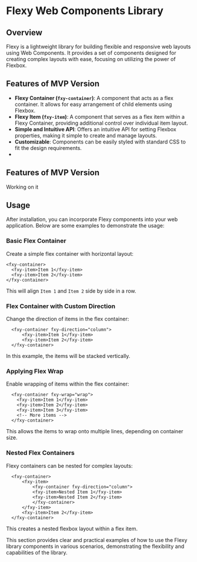 # Flexy Web Components Library

## Overview

Flexy is a lightweight library for building flexible and responsive web layouts using Web Components. It provides a set of components designed for creating complex layouts with ease, focusing on utilizing the power of Flexbox.

## Features of MVP Version

- **Flexy Container (`fxy-container`)**: A component that acts as a flex container. It allows for easy arrangement of child elements using Flexbox.
- **Flexy Item (`fxy-item`)**: A component that serves as a flex item within a Flexy Container, providing additional control over individual item layout.
- **Simple and Intuitive API**: Offers an intuitive API for setting Flexbox properties, making it simple to create and manage layouts.
- **Customizable**: Components can be easily styled with standard CSS to fit the design requirements.
- 
## Features of MVP Version
Working on it

## Usage

After installation, you can incorporate Flexy components into your web application. Below are some examples to demonstrate the usage:

### Basic Flex Container

Create a simple flex container with horizontal layout:

```
<fxy-container>
  <fxy-item>Item 1</fxy-item>
  <fxy-item>Item 2</fxy-item>
</fxy-container>
```

This will align `Item 1` and `Item 2` side by side in a row.

### Flex Container with Custom Direction

Change the direction of items in the flex container:

```
  <fxy-container fxy-direction="column">
      <fxy-item>Item 1</fxy-item>
      <fxy-item>Item 2</fxy-item>
  </fxy-container>
```
In this example, the items will be stacked vertically.

### Applying Flex Wrap

Enable wrapping of items within the flex container:

```
  <fxy-container fxy-wrap="wrap">
    <fxy-item>Item 1</fxy-item>
    <fxy-item>Item 2</fxy-item>
    <fxy-item>Item 3</fxy-item>
    <!-- More items -->
  </fxy-container>
```
This allows the items to wrap onto multiple lines, depending on container size.

### Nested Flex Containers

Flexy containers can be nested for complex layouts:
```
  <fxy-container>
      <fxy-item>
          <fxy-container fxy-direction="column">
          <fxy-item>Nested Item 1</fxy-item>
          <fxy-item>Nested Item 2</fxy-item>
          </fxy-container>
      </fxy-item>
      <fxy-item>Item 2</fxy-item>
  </fxy-container>
```

This creates a nested flexbox layout within a flex item.

This section provides clear and practical examples of how to use the Flexy library components in various scenarios, demonstrating the flexibility and capabilities of the library.
